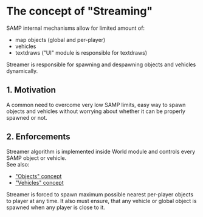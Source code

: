 # The concept of "Streaming"

SAMP internal mechanisms allow for limited amount of:

- map objects (global and per-player)
- vehicles
- textdraws ("UI" module is responsible for textdraws)

Streamer is responsible for spawning and despawning objects and vehicles dynamically.

## 1. Motivation

A common need to overcome very low SAMP limits, easy way to spawn objects and vehicles
without worrying about whether it can be properly spawned or not.

## 2. Enforcements

Streamer algorithm is implemented inside World module and controls
every SAMP object or vehicle.  
See also:

- ["Objects" concept](Objects.md)
- ["Vehicles" concept](Vehicles.md)

Streamer is forced to spawn maximum possible nearest per-player objects to player at any time.
It also must ensure, that any vehicle or global object is spawned when any player
is close to it.

